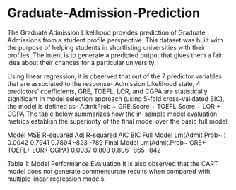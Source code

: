 # Graduate-Admission-Prediction
The Graduate Admission Likelihood provides prediction of Graduate Admissions from a student profile perspective. This dataset was built with the purpose of helping students in shortlisting universities with their profiles. The intent is to generate a predicted output that gives them a fair idea about their chances for a particular university.

Using linear regression, it is observed that out of the 7 predictor variables that are associated to the response- Admission Likelihood state, 4 predictors’ coefficients, GRE, TOEFL, LOR, and CGPA are statistically significant
In model selection approach (using 5-fold cross-validated BIC), the model is defined as-
AdmitProb ~ GRE.Score + TOEFL.Score + LOR + CGPA
The table below summarizes how the in-sample model evaluation metrics establish the superiority of the final model over the basic full model.

Model	MSE	R-squared	Adj R-squared	AIC	BIC
Full Model Lm(Admit.Prob~.)	0.0042	0.7941	0.7894	-823	-789
Final Model
Lm(Admit.Prob~ GRE+ TOEFL+ LOR+ CGPA)	0.0037	0.808	0.806	-865	-842

Table 1: Model Performance Evaluation
It is also observed that the CART model does not generate commensurate results when compared with multiple linear regression models.


